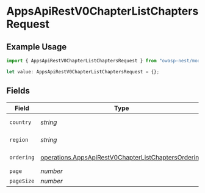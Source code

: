 # AppsApiRestV0ChapterListChaptersRequest

## Example Usage

```typescript
import { AppsApiRestV0ChapterListChaptersRequest } from "owasp-nest/models/operations";

let value: AppsApiRestV0ChapterListChaptersRequest = {};
```

## Fields

| Field                                                                                                                      | Type                                                                                                                       | Required                                                                                                                   | Description                                                                                                                |
| -------------------------------------------------------------------------------------------------------------------------- | -------------------------------------------------------------------------------------------------------------------------- | -------------------------------------------------------------------------------------------------------------------------- | -------------------------------------------------------------------------------------------------------------------------- |
| `country`                                                                                                                  | *string*                                                                                                                   | :heavy_minus_sign:                                                                                                         | Country of the chapter                                                                                                     |
| `region`                                                                                                                   | *string*                                                                                                                   | :heavy_minus_sign:                                                                                                         | Region of the chapter                                                                                                      |
| `ordering`                                                                                                                 | [operations.AppsApiRestV0ChapterListChaptersOrdering](../../models/operations/appsapirestv0chapterlistchaptersordering.md) | :heavy_minus_sign:                                                                                                         | Ordering field                                                                                                             |
| `page`                                                                                                                     | *number*                                                                                                                   | :heavy_minus_sign:                                                                                                         | N/A                                                                                                                        |
| `pageSize`                                                                                                                 | *number*                                                                                                                   | :heavy_minus_sign:                                                                                                         | N/A                                                                                                                        |